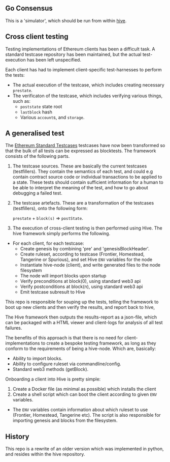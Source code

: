 ## Go Consensus

This is a 'simulator', which should be run from within [hive](https://github.com/iotaledger/wasp-hive). 

## Cross client testing

Testing implementations of Ethereum clients has been a difficult task. A standard testcase repository has been maintained,
but the actual test-execution has been left unspecified.

Each client has had to implement client-specific test-harnesses to perform the tests:

* The actual execution of the testcase, which includes creating necessary `prestate`.
* The verificaton of the testcase, which includes verifying various things, such as:
  * `poststate` state root
  * `lastblock` hash
  * Various `account`s, and `storage`.

## A generalised test

The [Ethereum Standard Testcases](https://github.com/ethereum/tests) testcases have now been transformed so that the bulk of all tests can be expressed as blocktests. The framework consists
of the following parts.

1. The testcase sources. These are basically the current testcases (testfillers). They contain the semantics of each test,
  and could e.g contain contract source code or individual transactions to be applied to a state. These tests should contain
  sufficient information for a human to be able to interpret the meaning of the test, and how to go about debugging a failed test.

2. The testcase artefacts. These are a transformation of the testcases (testfillers), onto the following form:

      `prestate` + `block(s)` => `postState`.

3. The execution of cross-client testing is then performed using Hive. The hive framework simply performs the following.

* For each client, for each testcase:
   * Create genesis by combining 'pre' and 'genesisBlockHeader'.
   * Create ruleset, according to testcase (Frontier, Homestead, Tangerine or Spurious), and set Hive `ENV` variables for the node
   * Instantiate hive-node (client), and write generated files to the node filesystem
   * The node will import blocks upon startup
   * Verify preconditions at block(0), using standard web3 api
   * Verify postconditions at block(n), using standard web3 api
   * Emit testcase subresult to Hive

This repo is responsible for souping up the tests, telling the framework to boot up new clients and then verify the results, and report back to hive, 

The Hive framework then outputs the results-report as a json-file, which can be packaged with a HTML viewer and client-logs for analysis of all test failures.  

The benefits of this approach is that there is no need for client-implementations to create a bespoke testing framework, as long as they
conform to the requirements of being a hive-node. Which are, basically:

- Ability to import blocks.
- Ability to configure ruleset via commandline/config.
- Standard web3 methods (getBlock).

Onboarding a client into Hive is pretty simple:

1. Create a Docker file (as minimal as possible) which installs the client
2. Create a shell script which can boot the client according to given `ENV` variables.
  * The `ENV` variables contain information about which ruleset to use (Frontier, Homestead, Tangerine etc). The script is also responsible for importing genesis and blocks from the filesystem.

## History

This repo is a rewrite of an older version which was implemented in python, and resides within the hive repository. 



